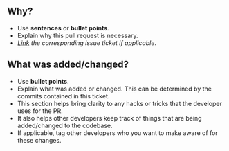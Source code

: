 ## Why?

- Use **sentences** or **bullet points**.
- Explain why this pull request is necessary.
- _[Link](#) the corresponding issue ticket if applicable_.

## What was added/changed?

- Use **bullet points**.
- Explain what was added or changed. This can be determined by the commits contained in this ticket.
- This section helps bring clarity to any hacks or tricks that the developer uses for the PR.
- It also helps other developers keep track of things that are being added/changed to the codebase.
- If applicable, tag other developers who you want to make aware of for these changes.
